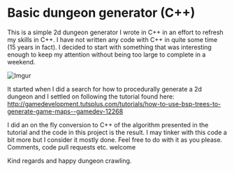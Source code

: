 

# Basic dungeon generator (C++)

This is a simple 2d dungeon generator I wrote in C++ in an effort to refresh my skills in C++. I have not written any code with C++ in quite some time (15 years in fact). I decided to start with something that was interesting enough to keep my attention without being too large to complete in a weekend. 

![Imgur](http://i.imgur.com/FGnKOHz.png)

It started when I did a search for how to procedurally generate a 2d dungeon and I settled on following the tutorial found here: http://gamedevelopment.tutsplus.com/tutorials/how-to-use-bsp-trees-to-generate-game-maps--gamedev-12268

I did an on the fly conversion to C++ of the algorithm presented in the tutorial and the code in this project is the result. I may tinker with this code a bit more but I consider it mostly done. Feel free to do with it as you please. Comments, code pull requests etc. welcome

Kind regards and happy dungeon crawling.